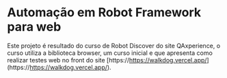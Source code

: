 # Automação em Robot Framework para web

Este projeto é resultado do curso de Robot Discover do site QAxperience, 
o curso utiliza a biblioteca browser, um curso inicial e que apresenta como realizar 
testes web no front do site 
[https://https://walkdog.vercel.app/] (https://https://walkdog.vercel.app/).


